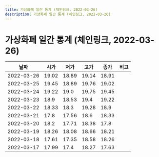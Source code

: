 ```yaml
---
title: 가상화폐 일간 통계 (체인링크, 2022-03-26)
description: 가상화폐 일간 통계 (체인링크, 2022-03-26)
---
```


가상화폐 일간 통계 (체인링크, 2022-03-26)
===

|날짜|시가|저가|고가|종가|비고|
|--|--|--|--|--|--|
|2022-03-26|19.02|18.89|19.14|18.91|    |
|2022-03-25|19.45|18.89|19.76|19.02|    |
|2022-03-24|19.22|19.0|19.75|19.45|    |
|2022-03-23|18.9|18.53|19.4|19.22|    |
|2022-03-22|18.33|18.3|19.28|18.9|    |
|2022-03-21|17.8|17.56|18.6|18.33|    |
|2022-03-20|18.2|17.71|18.38|17.8|    |
|2022-03-19|18.26|18.08|18.66|18.21|    |
|2022-03-18|17.61|17.35|18.58|18.26|    |
|2022-03-17|17.99|17.4|18.27|17.63|    |
